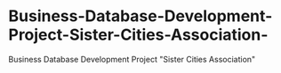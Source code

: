 # Business-Database-Development-Project-Sister-Cities-Association-
Business Database Development Project "Sister Cities Association" 
